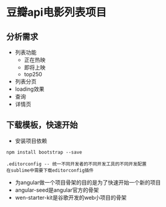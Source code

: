 # 豆瓣api电影列表项目
## 分析需求
- 列表功能
    - 正在热映
    - 即将上映
    - top250
- 列表分页
- loading效果
- 查询
- 详情页

## 下载模板，快速开始

- 安装项目依赖
```
npm install bootstrap --save
```
```
.editorconfig -- 统一不同开发者的不同开发工具的不同开发配置
在sublime中需要下载editorconfig插件
```
- 为angular做一个项目骨架的目的是为了快速开始一个新的项目
- angular-seed是angular官方的骨架
- wen-starter-kit是谷歌开发的web小项目的骨架

